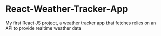 # React-Weather-Tracker-App
My first React JS project, a weather tracker app that fetches relies on an API to provide realtime weather data

